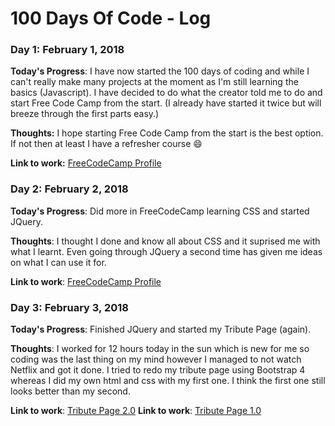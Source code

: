 # 100 Days Of Code - Log

### Day 1: February 1, 2018
<!-- ##### (delete me or comment me out) -->

**Today's Progress**: I have now started the 100 days of coding and while I can't really make many projects at the moment as I'm still learning the basics (Javascript). I have decided to do what
the creator told me to do and start Free Code Camp from the start. (I already have started it twice but will breeze through the first parts easy.)

**Thoughts:** I hope starting Free Code Camp from the start is the best option. If not then at least I have a refresher course :smile:

**Link to work:** [FreeCodeCamp Profile](https://www.freecodecamp.org/codingwithshane)

### Day 2: February 2, 2018

**Today's Progress**: Did more in FreeCodeCamp learning CSS and started JQuery.

**Thoughts**: I thought I done and know all about CSS and it suprised me with what I learnt. Even going through JQuery a second time has given me ideas on what I can use it for.

**Link to work**: [FreeCodeCamp Profile](https://www.freecodecamp.org/codingwithshane)

### Day 3: February 3, 2018

**Today's Progress**: Finished JQuery and started my Tribute Page (again).

**Thoughts**: I worked for 12 hours today in the sun which is new for me so coding was the last thing on my mind however I managed to not watch Netflix and got it done. I tried to redo my tribute page using Bootstrap 4 whereas I did my own html and css with my first one. I think the first one still looks better than my second.

**Link to work**: [Tribute Page 2.0](https://codepen.io/CodingwithShane/pen/mXVvgo)
**Link to work**: [Tribute Page 1.0](https://codepen.io/CodingwithShane/pen/BwyxjP)


<!-- ### Day 1: June 27, Monday

**Today's Progress**: I've gone through many exercises on FreeCodeCamp.

**Thoughts** I've recently started coding, and it's a great feeling when I finally solve an algorithm challenge after a lot of attempts and hours spent.

**Link(s) to work**
1. [Find the Longest Word in a String](https://www.freecodecamp.com/challenges/find-the-longest-word-in-a-string)
2. [Title Case a Sentence](https://www.freecodecamp.com/challenges/title-case-a-sentence) -->
